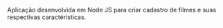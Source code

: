 Aplicação desenvolvida em Node JS para criar cadastro de filmes e suas respectivas caractéristicas.
